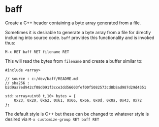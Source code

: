 # baff
Create a C++ header containing a byte array generated from a file.

Sometimes it is desirable to generate a byte array from a file for directly including into source code.  `baff` provides this functionality and is invoked thus: 

```
M-x RET baff RET filename RET
```

This will read the bytes from `filename` and create a buffer similar to:

````
#include <array>

// source : c:/dev/baff/README.md
// sha256 : b2d9aa7ed942cf08d091f3cce3dd56603fef00f5082573cd8b8ad987d29d4351

std::array<uint8_t,10> bytes = {
    0x23, 0x20, 0x62, 0x61, 0x66, 0x66, 0x0d, 0x0a, 0x43, 0x72 
};
````

The default style is C++ but these can be changed to whatever style is desired via `M-x customize-group RET baff RET`
